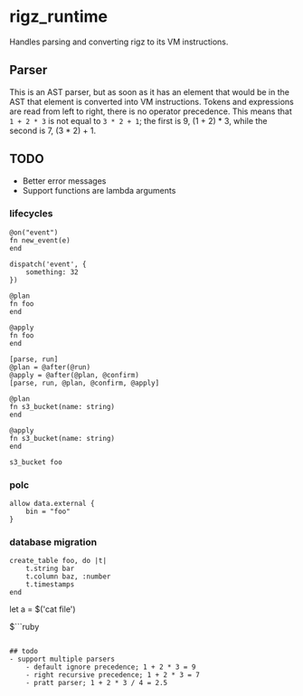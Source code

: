 # rigz_runtime

Handles parsing and converting rigz to its VM instructions.

## Parser
This is an AST parser, but as soon as it has an element that would be in the AST that element is converted into VM 
instructions. Tokens and expressions are read from left to right, there is no operator precedence. 
This means that `1 + 2 * 3` is not equal to `3 * 2 + 1`; the first is 9, (1 + 2) * 3, while the 
second is 7, (3 * 2) + 1.

## TODO
- Better error messages
- Support functions are lambda arguments


### lifecycles

```
@on("event")
fn new_event(e) 
end

dispatch('event', {
    something: 32
})

@plan
fn foo
end

@apply
fn foo
end

[parse, run]
@plan = @after(@run)
@apply = @after(@plan, @confirm)
[parse, run, @plan, @confirm, @apply]

@plan
fn s3_bucket(name: string) 
end

@apply
fn s3_bucket(name: string) 
end

s3_bucket foo
```

### polc

```rigz
allow data.external {
    bin = "foo"
}
```


### database migration

```rigz
create_table foo, do |t|
    t.string bar 
    t.column baz, :number
    t.timestamps 
end
```


let a = $('cat file')

$```ruby

```

## todo
- support multiple parsers
    - default ignore precedence; 1 + 2 * 3 = 9
    - right recursive precedence; 1 + 2 * 3 = 7
    - pratt parser; 1 + 2 * 3 / 4 = 2.5